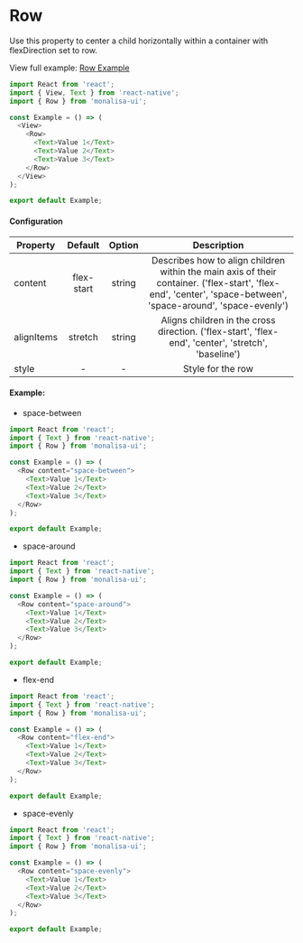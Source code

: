 # Row

Use this property to center a child horizontally within a container with flexDirection set to row.

View full example: [Row Example](https://github.com/tuantvk/monalisa-ui/blob/master/example/Row/index.js)

```javascript
import React from 'react';
import { View, Text } from 'react-native';
import { Row } from 'monalisa-ui';

const Example = () => (
  <View>
    <Row>
      <Text>Value 1</Text>
      <Text>Value 2</Text>
      <Text>Value 3</Text>
    </Row>
  </View>
);

export default Example;
```

#### Configuration

| Property      | Default       | Option    | Description  |
| ------------- |:-------------:|:---------:|:------------:|
| content       | flex-start    | string    | Describes how to align children within the main axis of their container. ('flex-start', 'flex-end', 'center', 'space-between', 'space-around', 'space-evenly') |
| alignItems    | stretch       | string    | Aligns children in the cross direction. ('flex-start', 'flex-end', 'center', 'stretch', 'baseline') |
| style         | -             | -         | Style for the row |


#### Example:

- space-between

```javascript
import React from 'react';
import { Text } from 'react-native';
import { Row } from 'monalisa-ui';

const Example = () => (
  <Row content="space-between">
    <Text>Value 1</Text>
    <Text>Value 2</Text>
    <Text>Value 3</Text>
  </Row>
);

export default Example;
```

- space-around

```javascript
import React from 'react';
import { Text } from 'react-native';
import { Row } from 'monalisa-ui';

const Example = () => (
  <Row content="space-around">
    <Text>Value 1</Text>
    <Text>Value 2</Text>
    <Text>Value 3</Text>
  </Row>
);

export default Example;
```

- flex-end

```javascript
import React from 'react';
import { Text } from 'react-native';
import { Row } from 'monalisa-ui';

const Example = () => (
  <Row content="flex-end">
    <Text>Value 1</Text>
    <Text>Value 2</Text>
    <Text>Value 3</Text>
  </Row>
);

export default Example;
```

- space-evenly

```javascript
import React from 'react';
import { Text } from 'react-native';
import { Row } from 'monalisa-ui';

const Example = () => (
  <Row content="space-evenly">
    <Text>Value 1</Text>
    <Text>Value 2</Text>
    <Text>Value 3</Text>
  </Row>
);

export default Example;
```